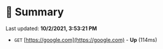 # 📖 Summary
Last updated: **10/2/2021, 3:53:21 PM**

- `GET` [https://google.com](https://google.com) - **Up** (114ms)
